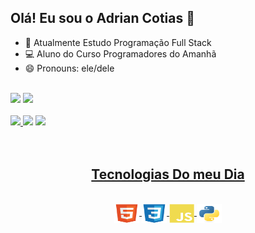 ## Olá! Eu sou  o Adrian Cotias 👋

- 👤 Atualmente Estudo Programação Full Stack 
- 💻 Aluno do Curso Programadores do Amanhã
- 😄 Pronouns: ele/dele
<br>
<div> 
   <img  height="180em" src="https://github-readme-stats.vercel.app/api?username=AdrianCotias&show_icons=true&theme=midnight-purple&include_all_commits=true&count_private=true"/>
   <img  height="180em" src="https://github-readme-stats.vercel.app/api/top-langs/?username=AdrianCotias&layout=compact&langs_count=16&theme=midnight-purple"/>
</div>
<br>

<div> 
   <a href="https://instagram.com/only_cotias" target="_blank"><img src="https://img.shields.io/badge/-Instagram-%23E4405F?style=for-the-badge&logo=instagram&logoColor=white"</a>
   <a href = "mailto: adriancotyas@gmail.com"><img src="https://img.shields.io/badge/-Gmail-%23333?style=for-the-badge&logo=gmail&logoColor=white" target="_blank"></a>
   <a href="https://www.linkedin.com/in/adrian-da-silva-cotias-94a878248" target="_blank"><img src="https://img.shields.io/badge/-LinkedIn-%230077B5?style=for-the-          badge&logo=linkedin&logoColor=white" target="_blank"></a> 
   <a href="">
      </div>
<br>
<br>

<h2 align="center">Tecnologias Do meu Dia</h2>


<div style="display: inline_block" align="center"><br> 
   <img align="center" alt="HTML" height="30" width="40" src="https://raw.githubusercontent.com/devicons/devicon/master/icons/html5/html5-original.svg"> 
   <img align="center" alt="CSS" height="30" width="40" src="https://raw.githubusercontent.com/devicons/devicon/master/icons/css3/css3-original.svg"> 
   <img align="center" alt="Js" height="30" width="40" src="https://raw.githubusercontent.com/devicons/devicon/master/icons/javascript/javascript-plain.svg"> 
   <img align="center" alt="Python" height="30" width="40" src="https://raw.githubusercontent.com/devicons/devicon/master/icons/python/python-original.svg">
</div>
